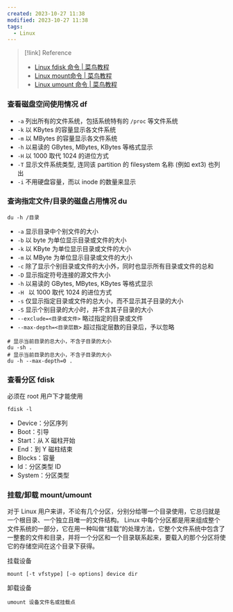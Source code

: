 ```yaml
---
created: 2023-10-27 11:38
modified: 2023-10-27 11:38
tags:
  - Linux
---
```


> [!link] Reference
> - [Linux fdisk 命令 | 菜鸟教程](https://www.runoob.com/linux/linux-comm-fdisk.html)
> - [Linux mount命令 | 菜鸟教程](https://www.runoob.com/linux/linux-comm-mount.html)
> - [Linux umount 命令 | 菜鸟教程](https://www.runoob.com/linux/linux-comm-umount.html)

### 查看磁盘空间使用情况 df

- `-a` 列出所有的文件系统，包括系统特有的 `/proc` 等文件系统
- `-k` 以 KBytes 的容量显示各文件系统
- `-m` 以 MBytes 的容量显示各文件系统
- `-h` 以易读的 GBytes, MBytes, KBytes 等格式显示
- `-H` 以 1000 取代 1024 的进位方式
- `-T` 显示文件系统类型, 连同该 partition 的 filesystem 名称 (例如 ext3) 也列出
- `-i` 不用硬盘容量，而以 inode 的数量来显示

### 查询指定文件/目录的磁盘占用情况 du

```shell
du -h /目录
```

- `-a` 显示目录中个别文件的大小
- `-b` 以 byte 为单位显示目录或文件的大小
- `-k` 以 KByte 为单位显示目录或文件的大小
- `-m` 以 MByte 为单位显示目录或文件的大小
- `-c` 除了显示个别目录或文件的大小外，同时也显示所有目录或文件的总和
- `-D` 显示指定符号连接的源文件大小
- `-h` 以易读的 GBytes, MBytes, KBytes 等格式显示
- `-H ` 以 1000 取代 1024 的进位方式
- `-s` 仅显示指定目录或文件的总大小，而不显示其子目录的大小
- `-S` 显示个别目录的大小时，并不含其子目录的大小
- `--exclude=<目录或文件>` 略过指定的目录或文件
- `--max-depth=<目录层数>` 超过指定层数的目录后，予以忽略

```shell
# 显示当前目录的总大小，不含子目录的大小
du -sh .
# 显示当前目录的总大小，不含子目录的大小
du -h --max-depth=0 .
```

### 查看分区 fdisk

必须在 root 用户下才能使用

```shell
fdisk -l
```

- Device：分区序列
- Boot：引导
- Start：从 X 磁柱开始
- End：到 Y 磁柱结束
- Blocks：容量
- Id：分区类型 ID
- System：分区类型

### 挂载/卸载 mount/umount

对于 Linux 用户来讲，不论有几个分区，分别分给哪一个目录使用，它总归就是一个根目录、一个独立且唯一的文件结构。
Linux 中每个分区都是用来组成整个文件系统的一部分，它在用一种叫做“挂载”的处理方法，它整个文件系统中包含了一整套的文件和目录，并将一个分区和一个目录联系起来，要载入的那个分区将使它的存储空间在这个目录下获得。

挂载设备
```shell
mount [-t vfstype] [-o options] device dir
```

卸载设备
```shell
umount 设备文件名或挂载点
```
